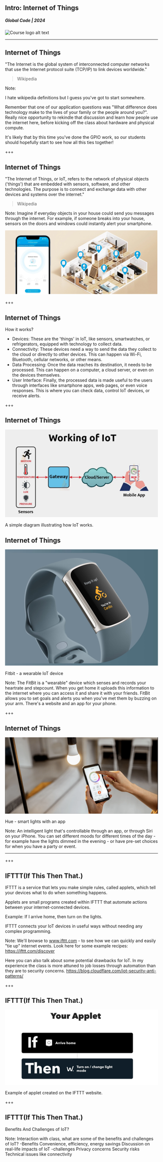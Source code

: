 ## Intro: Internet of Things
##### Global Code | 2024
![Course logo alt text](/assets/img/iot-1024x706.png)

---
## Internet of Things
"The Internet is the global system of interconnected computer networks that use the Internet protocol suite (TCP/IP) to link devices worldwide."
> Wikipedia

Note:

I hate wikipedia definitions but I guess you've got to start somewhere. 

Remember that one of our application questions was "What difference does technology make to the lives of your family or the people around you?". Really nice opportunity to rekindle that discussion and learn how people use the internet here, before kicking off the class about hardware and physical compute.

It's likely that by this time you've done the GPIO work, so our students should hopefully start to see how all this ties together!

+++
## Internet of Things
"The Internet of Things, or IoT, refers to the network of physical objects ('things') that are embedded with sensors, software, and other technologies. The purpose is to connect and exchange data with other devices and systems over the internet."
> Wikipedia

Note: 
Imagine if everyday objects in your house could send you messages through the internet. For example, if someone breaks into your house, sensors on the doors and windows could instantly alert your smartphone.

![iot-image](/assets/img/iot-image.png)

+++
## Internet of Things
How it works?
* Devices:  These are the 'things' in IoT, like sensors, smartwatches, or refrigerators, equipped with technology to collect data.
* Connectivity: These devices need a way to send the data they collect to the cloud or directly to other devices. This can happen via Wi-Fi, Bluetooth, cellular networks, or other means.
* Data Processing: Once the data reaches its destination, it needs to be processed. This can happen on a computer, a cloud server, or even on the devices themselves.
* User Interface: Finally, the processed data is made useful to the users through interfaces like smartphone apps, web pages, or even voice responses. This is where you can check data, control IoT devices, or receive alerts.

+++
## Internet of Things
![working-of-iot-image.png](/assets/img/working-of-iot-image.png)

A simple diagram illustrating how IoT works.

<!-- > [Reference]"(https://techvidvan.com/tutorials/how-iot-works/) -->

## Internet of Things
![FitBit](/assets/img/fitbit.png)

Fitbit - a wearable IoT device

Note:
The FitBit is a "wearable" device which senses and records your heartrate and stepcount. When you get home it uploads this information to the internet where you can access it and share it with your friends. FitBit allows you to set goals and alerts you when you've met them by buzzing on your arm. There's a website and an app for your phone.

+++
## Internet of Things
![smart-light](/assets/img/smart-light.png)

Hue - smart lights with an app

Note:
An intelligent light that's controllable through an app, or through Siri on your iPhone. You can set different moods for different times of the day - for example have the lights dimmed in the evening - or have pre-set choices for when you have a party or event.

---
+++
## IFTTT(If This Then That.)
IFTTT is a service that lets you make simple rules, called applets, which tell your devices what to do when something happens.

Applets are small programs created within IFTTT that automate actions between your internet-connected devices. 

Example: If I arrive home, then turn on the lights.

IFTTT connects your IoT devices in useful ways without needing any complex programming. 

Note:
We'll browse to www.ifttt.com - to see how we can quickly and easily "tie up" internet events. Look here for some example recipes: https://ifttt.com/discover

Here you can also talk about some potential drawbacks for IoT. In my experience the class is more attuned to job losses through automation than they are to security concerns.
https://blog.cloudflare.com/iot-security-anti-patterns/

+++
## IFTTT(If This Then That.)
![IFTTT-example](/assets/img/IFTTT-example.png)

Example of applet created on the IFTTT website. 

+++
## IFTTT(If This Then That.)
Benefits And Challenges of IoT?

Note:
Interaction with class, what are some of the benefits and challenges of IoT?
-Benefits
Convenience, efficiency, energy savings
Discussion on real-life impacts of IoT
-challenges
Privacy concerns
Security risks
Technical issues like connectivity
